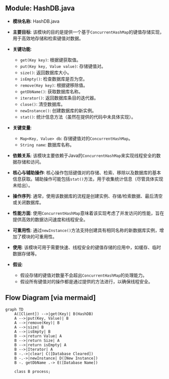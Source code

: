 ## Module: HashDB.java
- **模块名称**: HashDB.java

- **主要目标**: 该模块的目的是提供一个基于`ConcurrentHashMap`的键值存储实现，用于高效地存储和检索键值对数据。

- **关键功能**:
  - `get(Key key)`: 根据键获取值。
  - `put(Key key, Value value)`: 存储键值对。
  - `size()`: 返回数据库大小。
  - `isEmpty()`: 检查数据库是否为空。
  - `remove(Key key)`: 根据键移除值。
  - `getDbName()`: 获取数据库名称。
  - `iterator()`: 返回数据库条目的迭代器。
  - `close()`: 清空数据库。
  - `newInstance()`: 创建数据库的新实例。
  - `stat()`: 统计信息方法（虽然在提供的代码中未具体实现）。

- **关键变量**:
  - `Map<Key, Value> db`: 存储键值对的`ConcurrentHashMap`。
  - `String name`: 数据库名称。

- **依赖关系**: 该模块主要依赖于Java的`ConcurrentHashMap`来实现线程安全的数据存储和访问。

- **核心与辅助操作**: 核心操作包括键值对的存储、检索、移除以及数据库的基本信息获取。辅助操作可能包括`stat()`方法，用于收集统计信息（尽管具体实现未给出）。

- **操作序列**: 通常，使用该数据库的流程是创建实例、存储/检索数据、最后清空或关闭数据库。

- **性能方面**: 使用`ConcurrentHashMap`意味着该实现考虑了并发访问的性能，旨在提供高效的数据访问速度和线程安全。

- **可重用性**: 通过`newInstance()`方法支持创建具有相同名称的新数据库实例，增加了模块的可重用性。

- **使用**: 该模块可用于需要快速、线程安全的键值存储的应用中，如缓存、临时数据存储等。

- **假设**: 
  - 假设存储的键值对数量不会超出`ConcurrentHashMap`的处理能力。
  - 假设所有键值对的操作都是通过提供的方法进行，以确保线程安全。
## Flow Diagram [via mermaid]
```mermaid
graph TD
    A([Client]) -->|get(Key)| B(HashDB)
    A -->|put(Key, Value)| B
    A -->|remove(Key)| B
    A -->|size| B
    A -->|isEmpty| B
    B -->|return Value| A
    B -->|return Size| A
    B -->|return isEmpty| A
    B -->|Iterator| A
    B -.->|clear| C([Database Cleared])
    B -.->|newInstance| D([New Instance])
    B -. getDbName .-> E([Database Name])

    class B process;
```
